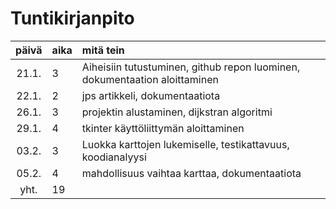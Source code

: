 # Tuntikirjanpito

| päivä | aika | mitä tein |
| :---: | :----| :---------|
| 21.1. | 3    | Aiheisiin tutustuminen, github repon luominen, dokumentaation aloittaminen |
| 22.1. | 2    | jps artikkeli, dokumentaatiota |
| 26.1. | 3    | projektin alustaminen, dijkstran algoritmi |
| 29.1. | 4    | tkinter käyttöliittymän aloittaminen |
| 03.2. | 3    | Luokka karttojen lukemiselle, testikattavuus, koodianalyysi
| 05.2. | 4    | mahdollisuus vaihtaa karttaa, dokumentaatiota
| yht.  | 19    | |